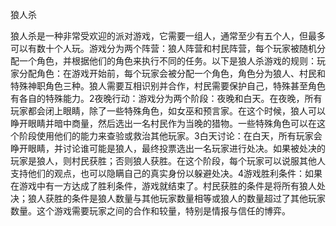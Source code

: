 狼人杀



狼人杀是一种非常受欢迎的派对游戏，它需要一组人，通常至少有五个人，但最多可以有数十个人玩。游戏分为两个阵营：狼人阵营和村民阵营，每个玩家被随机分配一个角色，并根据他们的角色来执行不同的任务。以下是狼人杀游戏的规则：玩家分配角色：在游戏开始前，每个玩家会被分配一个角色，角色分为狼人、村民和特殊神职角色三种。狼人需要互相识别并合作，村民需要保护自己，特殊甚至角色有各自的特殊能力。2夜晚行动：游戏分为两个阶段：夜晚和白天。在夜晚，所有玩家都会闭上眼睛，除了一些特殊角色，如女巫和预言家。在这个时候，狼人可以睁开眼睛并暗中商量，然后选出一名村民作为当晚的猎物。一些特殊角色可以在这个阶段使用他们的能力来查验或救治其他玩家。3白天讨论：在白天，所有玩家会睁开眼睛，并讨论谁可能是狼人，最终投票选出一名玩家进行处决。如果被处决的玩家是狼人，则村民获胜；否则狼人获胜。在这个阶段，每个玩家可以说服其他人支持他们的观点，也可以隐瞒自己的真实身份以躲避处决。4游戏胜利条件：如果在游戏中有一方达成了胜利条件，游戏就结束了。村民获胜的条件是将所有狼人处决；狼人获胜的条件是狼人数量与其他玩家数量相等或狼人的数量超过了其他玩家数量。这个游戏需要玩家之间的合作和较量，特别是情报与信任的博弈。